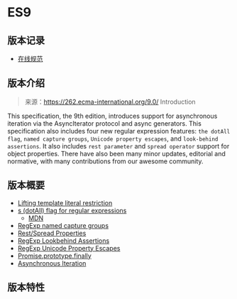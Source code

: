 # ES9

## 版本记录

- [在线规范](https://www.ecma-international.org/ecma-262/9.0/)

## 版本介绍

> 来源：https://262.ecma-international.org/9.0/ Introduction

This specification, the 9th edition, introduces support for asynchronous iteration via the AsyncIterator protocol and async generators. This specification also includes four new regular expression features: `the dotAll flag`, `named capture groups`, `Unicode property escapes`, and `look-behind assertions`. It also includes `rest parameter` and `spread operator` support for object properties. There have also been many minor updates, editorial and normative, with many contributions from our awesome community.

## 版本概要

- [Lifting template literal restriction](https://github.com/tc39/proposal-template-literal-revision)
- [s (dotAll) flag for regular expressions](https://github.com/tc39/proposal-regexp-dotall-flag)
  - [MDN](https://developer.mozilla.org/en-US/docs/Web/JavaScript/Guide/Regular_expressions#advanced_searching_with_flags)
- [RegExp named capture groups](https://github.com/tc39/proposal-regexp-named-groups)
- [Rest/Spread Properties](https://github.com/tc39/proposal-object-rest-spread)
- [RegExp Lookbehind Assertions](https://github.com/tc39/proposal-regexp-lookbehind)
- [RegExp Unicode Property Escapes](https://github.com/tc39/proposal-regexp-unicode-property-escapes)
- [Promise.prototype.finally](https://github.com/tc39/proposal-promise-finally)
- [Asynchronous Iteration](https://github.com/tc39/proposal-async-iteration)

## 版本特性
